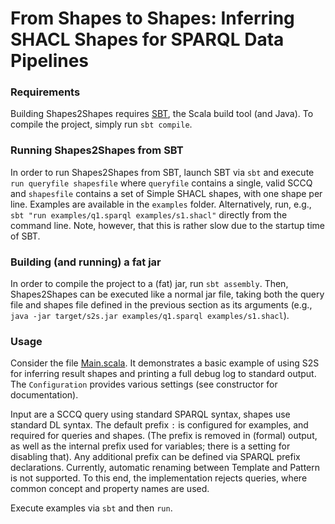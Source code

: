 # From Shapes to Shapes: Inferring SHACL Shapes for SPARQL Data Pipelines

### Requirements

Building Shapes2Shapes requires [SBT](https://www.scala-sbt.org/), the Scala build tool (and Java). To compile the project, simply run `sbt compile`. 

### Running Shapes2Shapes from SBT

In order to run Shapes2Shapes from SBT, launch SBT via `sbt` and execute `run queryfile shapesfile` where `queryfile` contains a single, valid SCCQ and `shapesfile` contains a set of Simple SHACL shapes, with one shape per line. Examples are available in the `examples` folder. Alternatively, run, e.g., `sbt "run examples/q1.sparql examples/s1.shacl"` directly from the command line. Note, however, that this is rather slow due to the startup time of SBT. 


### Building (and running) a fat jar

In order to compile the project to a (fat) jar, run `sbt assembly`. Then, Shapes2Shapes can be executed like a normal jar file, taking both the query file and shapes file defined in the previous section as its arguments (e.g., `java -jar target/s2s.jar examples/q1.sparql examples/s1.shacl`).

### Usage

Consider the file [Main.scala](src/main/scala/org.softlang.s2s/Main.scala).
It demonstrates a basic example of using S2S for inferring result shapes and printing a full debug log to standard output.
The `Configuration` provides various settings (see constructor for documentation).

Input are a SCCQ query using standard SPARQL syntax, shapes use standard DL syntax.
The default prefix `:` is configured for examples, and required for queries and shapes.
(The prefix is removed in (formal) output, as well as the internal prefix used for variables; there is a setting for disabling that).
Any additional prefix can be defined via SPARQL prefix declarations.
Currently, automatic renaming between Template and Pattern is not supported.
To this end, the implementation rejects queries, where common concept and property names are used.

Execute examples via `sbt` and then `run`.
